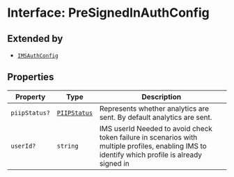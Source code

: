 # Interface: PreSignedInAuthConfig

## Extended by

- [`IMSAuthConfig`](ims-auth-config/index.md)

## Properties

| Property | Type | Description |
| ------ | ------ | ------ |
| `piipStatus?` | [`PIIPStatus`](../../HostInfo.types/enumerations/piip-status/index.md) | Represents whether analytics are sent. By default analytics are sent. |
| `userId?` | `string` | IMS userId Needed to avoid check token failure in scenarios with multiple profiles, enabling IMS to identify which profile is already signed in |
